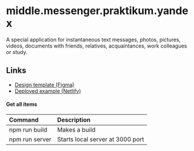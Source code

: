 # middle.messenger.praktikum.yandex

A special application for instantaneous text messages, photos, pictures, videos, documents with friends, relatives, acquaintances, work colleagues or study.

## Links

-   [Design template (Figma)](https://www.figma.com/file/jF5fFFzgGOxQeB4CmKWTiE/Chat_external_link?node-id=0%3A1&t=GHg4NnDYrD2FE8Uv-0)
-   [Deployed example (Netlify)](https://github.com/yandex-praktikum/middle.messenger.praktikum.yandex)

#### Get all items

| Command        | Description                      |
| :------------- | :------------------------------- |
| npm run build  | Makes a build                    |
| npm run server | Starts local server at 3000 port |
